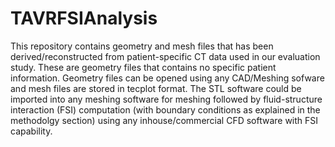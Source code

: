 # TAVRFSIAnalysis
This repository contains geometry and mesh files that has been derived/reconstructed from patient-specific CT data used in our evaluation study. 
These are geometry files that contains no specific patient information. Geometry files can be opened using any CAD/Meshing sofware and mesh files are stored in tecplot format. The STL software could be imported into any meshing software for meshing followed by fluid-structure interaction (FSI) computation (with boundary conditions as explained in the methodolgy section) using any inhouse/commercial CFD software with FSI capability.
